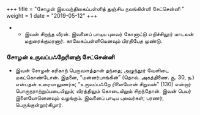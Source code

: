 ﻿+++
title = "சோழன் இலவந்திகைப்பள்ளித் துஞ்சிய நலங்கிள்ளி சேட்சென்னி  "
weight = 1
date = "2019-05-12"
+++


- -  இவன் சிறந்த வீரன். இவனைப் பாடிய புலவர் கோனாட்டு எறிச்சிலூர் மாடலன் மதுரைக்குமரனார். காலேகப்பள்ளியெனவும் பிரதிபேத முண்டு. 
### சோழன் உருவப்பஃறேரிளஞ் சேட்சென்னி  
-  இவன் சோழன் கரிகாற் பெருவளத்தான் தந்தை; அழுந்தூர் வேளிடை மகட்கொண்டோன். இதனை, “மன்னர்பாங்கின்” (தொல். அகத்திணை. சூ. 30, ந.)  என்பதன் உரையாலுணர்க; “உருவப்பஃறே ரிளையோன் சிறுவன்” (130)  என்றார் பொருநராற்றுப்படையிலும்; வீரத்திலும் கொடையிலும் சிறந்தோன். இவன் பெயர் இளையோனெனவும் வழங்கும். இவனைப் பாடிய புலவர்கள்; பரணர், பெருங்குன்றூர்கிழார். 
